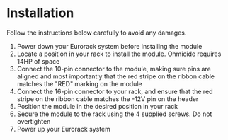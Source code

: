 # Installation

Follow the instructions below carefully to avoid any damages.

1. Power down your Eurorack system before installing the module
2. Locate a position in your rack to install the module. Ohmicide requires 14HP of space
3. Connect the 10-pin connector to the module, making sure pins are aligned and most importantly that the red stripe on the ribbon cable matches the "RED" marking on the module
4. Connect the 16-pin connector to your rack, and ensure that the red stripe on the ribbon cable matches the -12V pin on the header
5. Position the module in the desired position in your rack
6. Secure the module to the rack using the 4 supplied screws. Do not overtighten
7. Power up your Eurorack system

